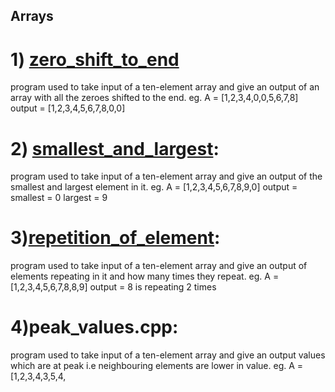 ## Arrays
# 1) [zero_shift_to_end](https://github.com/MehulSaini/Arrays/blob/31c0e6c13b103f4127cf60a7417dd849a9a6685b/zero_shift_to_end.cpp)
program used to take input of a ten-element array and give an output of an array with all the zeroes shifted to the end.
eg. A = [1,2,3,4,0,0,5,6,7,8]
output = [1,2,3,4,5,6,7,8,0,0]

# 2) [smallest_and_largest](https://github.com/MehulSaini/Arrays/blob/dc3e532519ce2fac55d85fe5406946393fbdf45b/smallest_and_largest.cpp):
program used to take input of a ten-element array and give an output of the smallest and largest element in it.
eg. A = [1,2,3,4,5,6,7,8,9,0]
output = smallest = 0
largest = 9

# 3)[repetition_of_element](https://github.com/MehulSaini/Arrays/blob/4ba9c7995e57d31336d9690238353d7a3709319a/repetition_of_element.cpp):
program used to take input of a ten-element array and give an output of elements repeating in it and how many times they repeat.
eg. A = [1,2,3,4,5,6,7,8,8,9]
output = 8 is repeating 2 times

# 4)peak_values.cpp:
program used to take input of a ten-element array and give an output values which are at peak i.e neighbouring elements are lower in value.
eg. A = [1,2,3,4,3,5,4,
